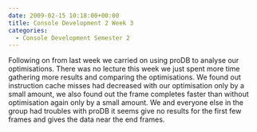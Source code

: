 ```yaml
---
date: 2009-02-15 10:18:00+00:00
title: Console Development 2 Week 3
categories:
  - Console Development Semester 2
---
```


Following on from last week we carried on using proDB to analyse our optimisations. There was no lecture this week we just spent more time gathering more results and comparing the optimisations. We found out instruction cache misses had decreased with our optimisation only by a small amount, we also found out the frame completes faster than without optimisation again only by a small amount. We and everyone else in the group had troubles with proDB it seems give no results for the first few frames and gives the data near the end frames.
